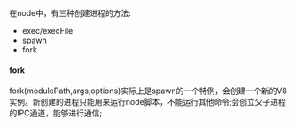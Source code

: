 在node中，有三种创建进程的方法:
* exec/execFile
* spawn
* fork

#### fork
fork(modulePath,args,options)实际上是spawn的一个特例，会创建一个新的V8实例。新创建的进程只能用来运行node脚本，不能运行其他命令;会创立父子进程的IPC通道，能够进行通信;


